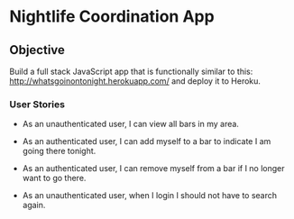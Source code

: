 # Nightlife Coordination App

## Objective

Build a full stack JavaScript app that is functionally similar to this: http://whatsgoinontonight.herokuapp.com/ and deploy it to Heroku.

### User Stories

- As an unauthenticated user, I can view all bars in my area.

- As an authenticated user, I can add myself to a bar to indicate I am going there tonight.

- As an authenticated user, I can remove myself from a bar if I no longer want to go there.

- As an unauthenticated user, when I login I should not have to search again.
